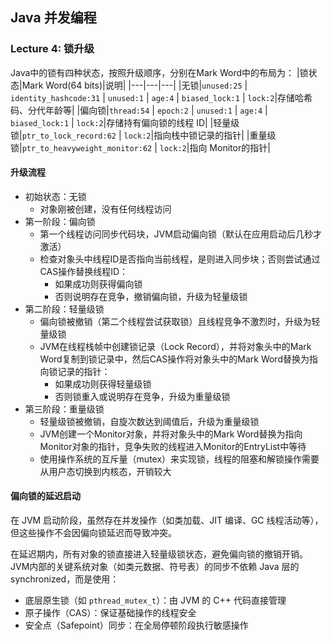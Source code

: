 ## Java 并发编程

### Lecture 4: 锁升级

Java中的锁有四种状态，按照升级顺序，分别在Mark Word中的布局为：
|锁状态|Mark Word(64 bits)|说明|
|---|---|---|
|无锁|`unused:25` \| `identity_hashcode:31` \| `unused:1` \| `age:4` \| `biased_lock:1` \| `lock:2`|存储哈希码、分代年龄等|
|偏向锁|`thread:54` \| `epoch:2` \| `unused:1` \| `age:4` \| `biased_lock:1` \| `lock:2`|存储持有偏向锁的线程 ID|
|轻量级锁|`ptr_to_lock_record:62` \| `lock:2`|指向栈中锁记录的指针|
|重量级锁|`ptr_to_heavyweight_monitor:62` \| `lock:2`|指向 Monitor的指针|

#### 升级流程

- 初始状态：无锁
  - 对象刚被创建，没有任何线程访问
- 第一阶段：偏向锁
  - 第一个线程访问同步代码块，JVM启动偏向锁（默认在应用启动后几秒才激活）
  - 检查对象头中线程ID是否指向当前线程，是则进入同步块；否则尝试通过CAS操作替换线程ID：
    - 如果成功则获得偏向锁
    - 否则说明存在竞争，撤销偏向锁，升级为轻量级锁
- 第二阶段：轻量级锁
  - 偏向锁被撤销（第二个线程尝试获取锁）且线程竞争不激烈时，升级为轻量级锁
  - JVM在线程栈帧中创建锁记录（Lock Record），并将对象头中的Mark Word复制到锁记录中，然后CAS操作将对象头中的Mark Word替换为指向锁记录的指针：
    - 如果成功则获得轻量级锁
    - 否则锁重入或说明存在竞争，升级为重量级锁
- 第三阶段：重量级锁
  - 轻量级锁被撤销，自旋次数达到阈值后，升级为重量级锁
  - JVM创建一个Monitor对象，并将对象头中的Mark Word替换为指向Monitor对象的指针，竞争失败的线程进入Monitor的EntryList中等待
  - 使用操作系统的互斥量（mutex）来实现锁，线程的阻塞和解锁操作需要从用户态切换到内核态，开销较大

#### 偏向锁的延迟启动

在 JVM 启动阶段，虽然存在并发操作（如类加载、JIT 编译、GC 线程活动等），但这些操作不会因偏向锁延迟而导致冲突。

在延迟期内，所有对象的锁直接进入轻量级锁状态，避免偏向锁的撤销开销。JVM内部的关键系统对象（如类元数据、符号表）的同步不依赖 Java 层的 synchronized，而是使用：
- 底层原生锁（如 `pthread_mutex_t`）：由 JVM 的 C++ 代码直接管理
- 原子操作（CAS）：保证基础操作的线程安全
- 安全点（Safepoint）同步：在全局停顿阶段执行敏感操作